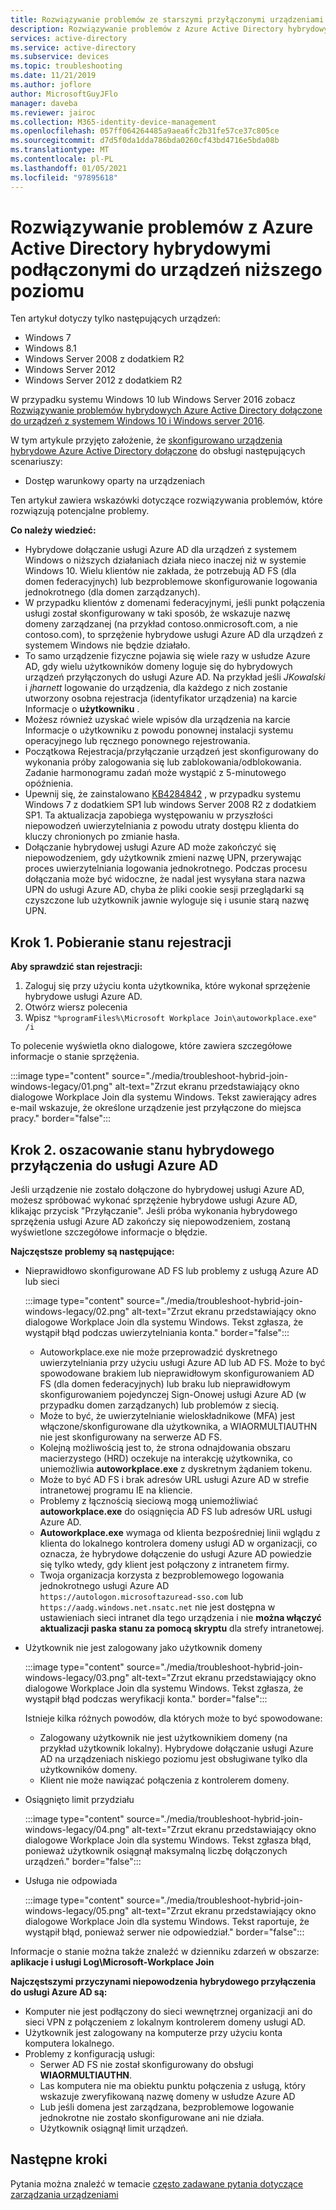 ```yaml
---
title: Rozwiązywanie problemów ze starszymi przyłączonymi urządzeniami hybrydowymi Azure Active Directory
description: Rozwiązywanie problemów z Azure Active Directory hybrydowymi podłączonymi do urządzeń niższego poziomu.
services: active-directory
ms.service: active-directory
ms.subservice: devices
ms.topic: troubleshooting
ms.date: 11/21/2019
ms.author: joflore
author: MicrosoftGuyJFlo
manager: daveba
ms.reviewer: jairoc
ms.collection: M365-identity-device-management
ms.openlocfilehash: 057ff064264485a9aea6fc2b31fe57ce37c805ce
ms.sourcegitcommit: d7d5f0da1dda786bda0260cf43bd4716e5bda08b
ms.translationtype: MT
ms.contentlocale: pl-PL
ms.lasthandoff: 01/05/2021
ms.locfileid: "97895618"
---
```

# <a name="troubleshooting-hybrid-azure-active-directory-joined-down-level-devices"></a>Rozwiązywanie problemów z Azure Active Directory hybrydowymi podłączonymi do urządzeń niższego poziomu 

Ten artykuł dotyczy tylko następujących urządzeń: 

- Windows 7 
- Windows 8.1 
- Windows Server 2008 z dodatkiem R2 
- Windows Server 2012 
- Windows Server 2012 z dodatkiem R2 

W przypadku systemu Windows 10 lub Windows Server 2016 zobacz [Rozwiązywanie problemów hybrydowych Azure Active Directory dołączone do urządzeń z systemem Windows 10 i Windows server 2016](troubleshoot-hybrid-join-windows-current.md).

W tym artykule przyjęto założenie, że [skonfigurowano urządzenia hybrydowe Azure Active Directory dołączone](hybrid-azuread-join-plan.md) do obsługi następujących scenariuszy:

- Dostęp warunkowy oparty na urządzeniach

Ten artykuł zawiera wskazówki dotyczące rozwiązywania problemów, które rozwiązują potencjalne problemy.  

**Co należy wiedzieć:** 

- Hybrydowe dołączanie usługi Azure AD dla urządzeń z systemem Windows o niższych działaniach działa nieco inaczej niż w systemie Windows 10. Wielu klientów nie zakłada, że potrzebują AD FS (dla domen federacyjnych) lub bezproblemowe skonfigurowanie logowania jednokrotnego (dla domen zarządzanych).
- W przypadku klientów z domenami federacyjnymi, jeśli punkt połączenia usługi został skonfigurowany w taki sposób, że wskazuje nazwę domeny zarządzanej (na przykład contoso.onmicrosoft.com, a nie contoso.com), to sprzężenie hybrydowe usługi Azure AD dla urządzeń z systemem Windows nie będzie działało.
- To samo urządzenie fizyczne pojawia się wiele razy w usłudze Azure AD, gdy wielu użytkowników domeny loguje się do hybrydowych urządzeń przyłączonych do usługi Azure AD.  Na przykład jeśli *JKowalski* i *jharnett* logowanie do urządzenia, dla każdego z nich zostanie utworzony osobna rejestracja (identyfikator urządzenia) na karcie Informacje o **użytkowniku** . 
- Możesz również uzyskać wiele wpisów dla urządzenia na karcie Informacje o użytkowniku z powodu ponownej instalacji systemu operacyjnego lub ręcznego ponownego rejestrowania.
- Początkowa Rejestracja/przyłączanie urządzeń jest skonfigurowany do wykonania próby zalogowania się lub zablokowania/odblokowania. Zadanie harmonogramu zadań może wystąpić z 5-minutowego opóźnienia. 
- Upewnij się, że zainstalowano [KB4284842](https://support.microsoft.com/help/4284842) , w przypadku systemu Windows 7 z dodatkiem SP1 lub windows Server 2008 R2 z dodatkiem SP1. Ta aktualizacja zapobiega występowaniu w przyszłości niepowodzeń uwierzytelniania z powodu utraty dostępu klienta do kluczy chronionych po zmianie hasła.
- Dołączanie hybrydowej usługi Azure AD może zakończyć się niepowodzeniem, gdy użytkownik zmieni nazwę UPN, przerywając proces uwierzytelniania logowania jednokrotnego. Podczas procesu dołączania może być widoczne, że nadal jest wysyłana stara nazwa UPN do usługi Azure AD, chyba że pliki cookie sesji przeglądarki są czyszczone lub użytkownik jawnie wyloguje się i usunie starą nazwę UPN.

## <a name="step-1-retrieve-the-registration-status"></a>Krok 1. Pobieranie stanu rejestracji 

**Aby sprawdzić stan rejestracji:**  

1. Zaloguj się przy użyciu konta użytkownika, które wykonał sprzężenie hybrydowe usługi Azure AD.
1. Otwórz wiersz polecenia 
1. Wpisz `"%programFiles%\Microsoft Workplace Join\autoworkplace.exe" /i`

To polecenie wyświetla okno dialogowe, które zawiera szczegółowe informacje o stanie sprzężenia.

:::image type="content" source="./media/troubleshoot-hybrid-join-windows-legacy/01.png" alt-text="Zrzut ekranu przedstawiający okno dialogowe Workplace Join dla systemu Windows. Tekst zawierający adres e-mail wskazuje, że określone urządzenie jest przyłączone do miejsca pracy." border="false":::

## <a name="step-2-evaluate-the-hybrid-azure-ad-join-status"></a>Krok 2. oszacowanie stanu hybrydowego przyłączenia do usługi Azure AD 

Jeśli urządzenie nie zostało dołączone do hybrydowej usługi Azure AD, możesz spróbować wykonać sprzężenie hybrydowe usługi Azure AD, klikając przycisk "Przyłączanie". Jeśli próba wykonania hybrydowego sprzężenia usługi Azure AD zakończy się niepowodzeniem, zostaną wyświetlone szczegółowe informacje o błędzie.

**Najczęstsze problemy są następujące:**

- Nieprawidłowo skonfigurowane AD FS lub problemy z usługą Azure AD lub sieci

    :::image type="content" source="./media/troubleshoot-hybrid-join-windows-legacy/02.png" alt-text="Zrzut ekranu przedstawiający okno dialogowe Workplace Join dla systemu Windows. Tekst zgłasza, że wystąpił błąd podczas uwierzytelniania konta." border="false":::
    
   - Autoworkplace.exe nie może przeprowadzić dyskretnego uwierzytelniania przy użyciu usługi Azure AD lub AD FS. Może to być spowodowane brakiem lub nieprawidłowym skonfigurowaniem AD FS (dla domen federacyjnych) lub braku lub nieprawidłowym skonfigurowaniem pojedynczej Sign-Onowej usługi Azure AD (w przypadku domen zarządzanych) lub problemów z siecią. 
   - Może to być, że uwierzytelnianie wieloskładnikowe (MFA) jest włączone/skonfigurowane dla użytkownika, a WIAORMULTIAUTHN nie jest skonfigurowany na serwerze AD FS. 
   - Kolejną możliwością jest to, że strona odnajdowania obszaru macierzystego (HRD) oczekuje na interakcję użytkownika, co uniemożliwia **autoworkplace.exe** z dyskretnym żądaniem tokenu.
   - Może to być AD FS i brak adresów URL usługi Azure AD w strefie intranetowej programu IE na kliencie.
   - Problemy z łącznością sieciową mogą uniemożliwiać **autoworkplace.exe** do osiągnięcia AD FS lub adresów URL usługi Azure AD. 
   - **Autoworkplace.exe** wymaga od klienta bezpośredniej linii wglądu z klienta do lokalnego kontrolera domeny usługi AD w organizacji, co oznacza, że hybrydowe dołączenie do usługi Azure AD powiedzie się tylko wtedy, gdy klient jest połączony z intranetem firmy.
   - Twoja organizacja korzysta z bezproblemowego logowania jednokrotnego usługi Azure AD `https://autologon.microsoftazuread-sso.com` lub `https://aadg.windows.net.nsatc.net` nie jest dostępna w ustawieniach sieci intranet dla tego urządzenia i nie **można włączyć aktualizacji paska stanu za pomocą skryptu** dla strefy intranetowej.
- Użytkownik nie jest zalogowany jako użytkownik domeny

   :::image type="content" source="./media/troubleshoot-hybrid-join-windows-legacy/03.png" alt-text="Zrzut ekranu przedstawiający okno dialogowe Workplace Join dla systemu Windows. Tekst zgłasza, że wystąpił błąd podczas weryfikacji konta." border="false":::

   Istnieje kilka różnych powodów, dla których może to być spowodowane:

   - Zalogowany użytkownik nie jest użytkownikiem domeny (na przykład użytkownik lokalny). Hybrydowe dołączanie usługi Azure AD na urządzeniach niskiego poziomu jest obsługiwane tylko dla użytkowników domeny.
   - Klient nie może nawiązać połączenia z kontrolerem domeny.    
- Osiągnięto limit przydziału

    :::image type="content" source="./media/troubleshoot-hybrid-join-windows-legacy/04.png" alt-text="Zrzut ekranu przedstawiający okno dialogowe Workplace Join dla systemu Windows. Tekst zgłasza błąd, ponieważ użytkownik osiągnął maksymalną liczbę dołączonych urządzeń." border="false":::

- Usługa nie odpowiada 

    :::image type="content" source="./media/troubleshoot-hybrid-join-windows-legacy/05.png" alt-text="Zrzut ekranu przedstawiający okno dialogowe Workplace Join dla systemu Windows. Tekst raportuje, że wystąpił błąd, ponieważ serwer nie odpowiedział." border="false":::

Informacje o stanie można także znaleźć w dzienniku zdarzeń w obszarze: **aplikacje i usługi Log\Microsoft-Workplace Join**
  
**Najczęstszymi przyczynami niepowodzenia hybrydowego przyłączenia do usługi Azure AD są:** 

- Komputer nie jest podłączony do sieci wewnętrznej organizacji ani do sieci VPN z połączeniem z lokalnym kontrolerem domeny usługi AD.
- Użytkownik jest zalogowany na komputerze przy użyciu konta komputera lokalnego. 
- Problemy z konfiguracją usługi: 
   - Serwer AD FS nie został skonfigurowany do obsługi **WIAORMULTIAUTHN**. 
   - Las komputera nie ma obiektu punktu połączenia z usługą, który wskazuje zweryfikowaną nazwę domeny w usłudze Azure AD 
   - Lub jeśli domena jest zarządzana, bezproblemowe logowanie jednokrotne nie zostało skonfigurowane ani nie działa.
   - Użytkownik osiągnął limit urządzeń. 

## <a name="next-steps"></a>Następne kroki

Pytania można znaleźć w temacie [często zadawane pytania dotyczące zarządzania urządzeniami](faq.md)  
